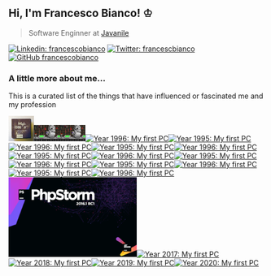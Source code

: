 ## Hi, I'm Francesco Bianco! ♔

> Software Enginner at <a href="https://www.javanile.org">Javanile</a>

[![Linkedin: francescobianco](https://img.shields.io/badge/-Francesco%20Bianco-blue?style=flat-square&logo=Linkedin&logoColor=white&link=https://www.linkedin.com/in/bianco1981/)](https://www.linkedin.com/in/bianco1981/)
[![Twitter: francescbianco](https://img.shields.io/twitter/follow/francescobianco?style=social)](https://twitter.com/francescobianco)
[![GitHub francescobianco](https://img.shields.io/github/followers/francescobianco?label=follow&style=social)](https://github.com/francescobianco)

### A little more about me...

This is a curated list of the things that have influenced or fascinated me and my profession

<a href="https://git.io/francesco"><img 
title="Year 1995: My first PC" src="pictures/386sx.png" width="10%" /><img 
title="Year 1995: The game with which I spent the afternoons" src="pictures/keen4.png" width="10%" /><img 
title="Year 1995: The game with which I spent the afternoons" src="pictures/keen4.png" width="10%" /><img 
title="Year 1996: My first PC" src="" width="50%" /><img 
title="Year 1995: My first PC" src="" width="10%" /><img 
title="Year 1996: My first PC" src="" width="50%" /><img 
title="Year 1995: My first PC" src="" width="10%" /><img 
title="Year 1996: My first PC" src="" width="50%" /><img 
title="Year 1995: My first PC" src="" width="10%" /><img 
title="Year 1996: My first PC" src="" width="50%" /><img 
title="Year 1995: My first PC" src="" width="10%" /><img 
title="Year 1996: My first PC" src="" width="50%" /><img 
title="Year 1995: My first PC" src="" width="10%" /><img 
title="Year 1996: My first PC" src="" width="50%" /><img 
title="Year 1995: My first PC" src="" width="10%" /><img 
title="Year 1996: My first PC" src="" width="50%" /><img 
title="Year 2016: My first PC" src="pictures/phpstorm.png" width="50%" /><img 
title="Year 2017: My first PC" src="" width="10%" /><img 
title="Year 2018: My first PC" src="" width="50%" /><img 
title="Year 2019: My first PC" src="" width="50%" /><img 
title="Year 2020: My first PC" src="" width="50%" /></a>
